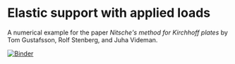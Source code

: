 # Elastic support with applied loads

A numerical example for the paper *Nitsche's method for Kirchhoff plates* by Tom
Gustafsson, Rolf Stenberg, and Juha Videman.

[![Binder](https://mybinder.org/badge_logo.svg)](https://mybinder.org/v2/gh/kinnala/kirchhoff-nitsche-ex3/master)
